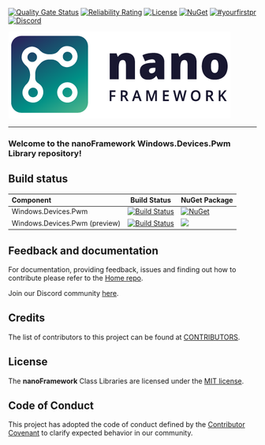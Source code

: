 [![Quality Gate Status](https://sonarcloud.io/api/project_badges/measure?project=nanoframework_lib-Windows.Devices.Pwm&metric=alert_status)](https://sonarcloud.io/dashboard?id=nanoframework_lib-Windows.Devices.Pwm) [![Reliability Rating](https://sonarcloud.io/api/project_badges/measure?project=nanoframework_lib-Windows.Devices.Pwm&metric=reliability_rating)](https://sonarcloud.io/dashboard?id=nanoframework_lib-Windows.Devices.Pwm) [![License](https://img.shields.io/badge/License-MIT-blue.svg)](LICENSE) [![NuGet](https://img.shields.io/nuget/dt/nanoFramework.Windows.Devices.Pwm.svg?label=NuGet&style=flat&logo=nuget)](https://www.nuget.org/packages/nanoFramework.Windows.Devices.Pwm/) [![#yourfirstpr](https://img.shields.io/badge/first--timers--only-friendly-blue.svg)](https://github.com/nanoframework/Home/blob/master/CONTRIBUTING.md) [![Discord](https://img.shields.io/discord/478725473862549535.svg?logo=discord&logoColor=white&label=Discord&color=7289DA)](https://discord.gg/gCyBu8T)

![nanoFramework logo](https://github.com/nanoframework/Home/blob/master/resources/logo/nanoFramework-repo-logo.png)

-----

### Welcome to the **nanoFramework** Windows.Devices.Pwm Library repository!

## Build status

| Component | Build Status | NuGet Package |
|:-|---|---|
| Windows.Devices.Pwm | [![Build Status](https://dev.azure.com/nanoframework/Windows.Devices.Pwm/_apis/build/status/nanoframework.lib-Windows.Devices.Pwm?branchName=develop)](https://dev.azure.com/nanoframework/Windows.Devices.Pwm/_build/latest?definitionId=8?branchName=master) | [![NuGet](https://img.shields.io/nuget/v/nanoFramework.Windows.Devices.Pwm.svg?label=NuGet&style=flat&logo=nuget)](https://www.nuget.org/packages/nanoFramework.Windows.Devices.Pwm/) |
| Windows.Devices.Pwm (preview) | [![Build Status](https://dev.azure.com/nanoframework/Windows.Devices.Pwm/_apis/build/status/nanoframework.lib-Windows.Devices.Pwm?branchName=develop)](https://dev.azure.com/nanoframework/Windows.Devices.Pwm/_build/latest?definitionId=8?branchName=develop) | [![](https://badgen.net/badge/NuGet/preview/D7B023?icon=https://simpleicons.now.sh/azuredevops/fff)](https://dev.azure.com/nanoframework/feed/_packaging?_a=package&feed=sandbox&package=nanoFramework.Windows.Devices.Pwm&protocolType=NuGet&view=overview) |

## Feedback and documentation

For documentation, providing feedback, issues and finding out how to contribute please refer to the [Home repo](https://github.com/nanoframework/Home).

Join our Discord community [here](https://discord.gg/gCyBu8T).

## Credits

The list of contributors to this project can be found at [CONTRIBUTORS](https://github.com/nanoframework/Home/blob/master/CONTRIBUTORS.md).

## License

The **nanoFramework** Class Libraries are licensed under the [MIT license](LICENSE.md).

## Code of Conduct

This project has adopted the code of conduct defined by the [Contributor Covenant](http://contributor-covenant.org/)
to clarify expected behavior in our community.
